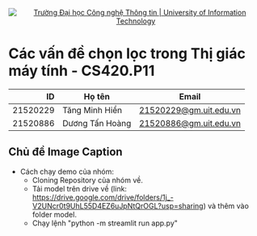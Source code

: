 <p align="center">
  <a href="https://www.uit.edu.vn/" title="Trường Đại học Công nghệ Thông tin" style="border: none;">
    <img src="https://i.imgur.com/WmMnSRt.png" alt="Trường Đại học Công nghệ Thông tin | University of Information Technology">
  </a>
</p>

# Các vấn đề chọn lọc trong Thị giác máy tính - CS420.P11
| ID | Họ tên | Email |
|------:|------------|----------|
|21520229|Tăng Minh Hiển|21520229@gm.uit.edu.vn|
|21520886|Dương Tấn Hoàng|21520886@gm.uit.edu.vn|
## Chủ đề Image Caption
- Cách chạy demo của nhóm:
    + Cloning Repository của nhóm về.
    + Tải model trên drive về (link: https://drive.google.com/drive/folders/1j_-V2UNcr0t9UhL55D4EZ6uJpNtQrOGL?usp=sharing) và thêm vào folder model.
    + Chạy lệnh "python -m streamlit run app.py"
